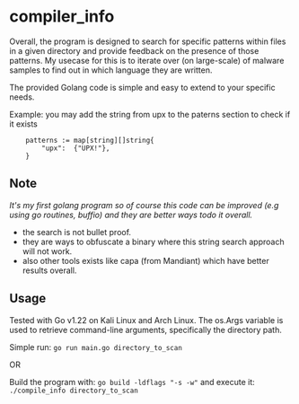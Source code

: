 # compiler_info

Overall, the program is designed to search for specific patterns within files in a given directory and provide feedback on the presence of those patterns.
My usecase for this is to iterate over (on large-scale) of malware samples to find out in which language they are written.

The provided Golang code is simple and easy to extend to your specific needs.




Example: you may add the string from upx to the paterns section to check if it exists

```
	patterns := map[string][]string{
		"upx":  {"UPX!"},
	}
```

## Note
*It's my first golang program so of course this code can be improved (e.g using go routines, buffio) and they are better ways todo it overall.*

- the search is not bullet proof.
- they are ways to obfuscate a binary where this string search approach will not work.
- also other tools exists like capa (from Mandiant) which have better results overall.


## Usage

Tested with Go v1.22 on Kali Linux and Arch Linux.
The os.Args variable is used to retrieve command-line arguments, specifically the directory path.

Simple run:
`go run main.go directory_to_scan`

OR

Build the program with:
`go build -ldflags "-s -w"`
and execute it: `./compile_info directory_to_scan`


